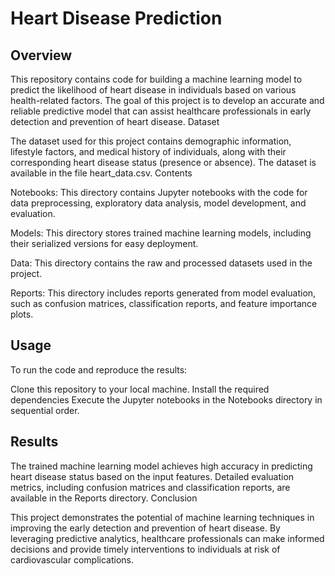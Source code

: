 # Heart Disease Prediction
## Overview

This repository contains code for building a machine learning model to predict the likelihood of heart disease in individuals based on various health-related factors. The goal of this project is to develop an accurate and reliable predictive model that can assist healthcare professionals in early detection and prevention of heart disease.
Dataset

The dataset used for this project contains demographic information, lifestyle factors, and medical history of individuals, along with their corresponding heart disease status (presence or absence). The dataset is available in the file heart_data.csv.
Contents

  Notebooks: This directory contains Jupyter notebooks with the code for data preprocessing, exploratory data analysis, model development, and evaluation.

  Models: This directory stores trained machine learning models, including their serialized versions for easy deployment.

  Data: This directory contains the raw and processed datasets used in the project.

  Reports: This directory includes reports generated from model evaluation, such as confusion matrices, classification reports, and feature importance plots.

## Usage

To run the code and reproduce the results:

  Clone this repository to your local machine.
  Install the required dependencies
  Execute the Jupyter notebooks in the Notebooks directory in sequential order.

## Results

The trained machine learning model achieves high accuracy in predicting heart disease status based on the input features. Detailed evaluation metrics, including confusion matrices and classification reports, are available in the Reports directory.
Conclusion

This project demonstrates the potential of machine learning techniques in improving the early detection and prevention of heart disease. By leveraging predictive analytics, healthcare professionals can make informed decisions and provide timely interventions to individuals at risk of cardiovascular complications.
